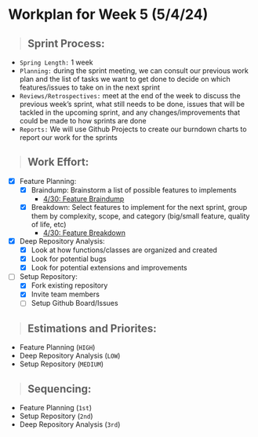 # **Workplan for Week 5 (5/4/24)**

> ## **Sprint Process:**

- `Spring Length:` 1 week
- `Planning:` during the sprint meeting, we can consult our previous work plan and the list of tasks we want to get done to decide on which features/issues to take on in the next sprint
- `Reviews/Retrospectives:` meet at the end of the week to discuss the previous week’s sprint, what still needs to be done, issues that will be tackled in the upcoming sprint, and any changes/improvements that could be made to how sprints are done
- `Reports:` We will use Github Projects to create our burndown charts to report our work for the sprints

> ## **Work Effort:**

- [x] Feature Planning:
  - [x] Braindump: Brainstorm a list of possible features to implements  
    - [4/30: Feature Braindump](4_30_Feature_Braindump.pdf)
  - [x] Breakdown: Select features to implement for the next sprint, group them by complexity, scope, and category (big/small feature, quality of life, etc)
    - [4/30: Feature Breakdown](https://docs.google.com/document/u/0/d/1o2mMGg8FiU7k7IMkwWujQGLlm4GzbTpUWFHYrXLfoL8/edit)
- [x] Deep Repository Analysis:
  - [x] Look at how functions/classes are organized and created
  - [x] Look for potential bugs
  - [x] Look for potential extensions and improvements
- [ ] Setup Repository:
  - [x] Fork existing repository
  - [x] Invite team members
  - [ ] Setup Github Board/Issues

> ## **Estimations and Priorites:**
- Feature Planning (`HIGH`)
- Deep Repository Analysis (`LOW`)
- Setup Repository (`MEDIUM`)

> ## **Sequencing:**
- Feature Planning (`1st`)
- Setup Repository (`2nd`)
- Deep Repository Analysis (`3rd`)
